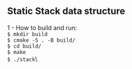 ## Static Stack data structure

1 - How to build and run: \
`$ mkdir build`\
`$ cmake -S . -B build/`\
`$ cd build/`\
`$ make`\
`$ ./stack`\
